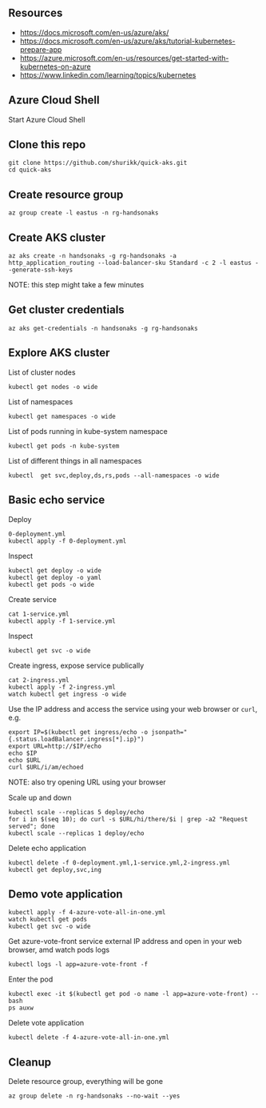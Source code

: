 ## Resources

* https://docs.microsoft.com/en-us/azure/aks/
* https://docs.microsoft.com/en-us/azure/aks/tutorial-kubernetes-prepare-app
* https://azure.microsoft.com/en-us/resources/get-started-with-kubernetes-on-azure
* https://www.linkedin.com/learning/topics/kubernetes

## Azure Cloud Shell

Start Azure Cloud Shell

## Clone this repo

```
git clone https://github.com/shurikk/quick-aks.git
cd quick-aks
``` 

## Create resource group

```
az group create -l eastus -n rg-handsonaks
```

## Create AKS cluster

```
az aks create -n handsonaks -g rg-handsonaks -a http_application_routing --load-balancer-sku Standard -c 2 -l eastus --generate-ssh-keys
```

NOTE: this step might take a few minutes

## Get cluster credentials

```
az aks get-credentials -n handsonaks -g rg-handsonaks
```

## Explore AKS cluster

List of cluster nodes

```
kubectl get nodes -o wide
```

List of namespaces

```
kubectl get namespaces -o wide
```

List of pods running in kube-system namespace

```
kubectl get pods -n kube-system
```

List of different things in all namespaces

```
kubectl  get svc,deploy,ds,rs,pods --all-namespaces -o wide
```

## Basic echo service

Deploy

```
0-deployment.yml
kubectl apply -f 0-deployment.yml
```

Inspect

```
kubectl get deploy -o wide
kubectl get deploy -o yaml
kubectl get pods -o wide
```

Create service

```
cat 1-service.yml
kubectl apply -f 1-service.yml
```

Inspect

```
kubectl get svc -o wide
```

Create ingress, expose service publically

```
cat 2-ingress.yml
kubectl apply -f 2-ingress.yml
watch kubectl get ingress -o wide
```

Use the IP address and access the service using your web browser or `curl`, e.g.

```
export IP=$(kubectl get ingress/echo -o jsonpath="{.status.loadBalancer.ingress[*].ip}")
export URL=http://$IP/echo
echo $IP
echo $URL
curl $URL/i/am/echoed
```

NOTE: also try opening URL using your browser

Scale up and down

```
kubectl scale --replicas 5 deploy/echo
for i in $(seq 10); do curl -s $URL/hi/there/$i | grep -a2 "Request served"; done
kubectl scale --replicas 1 deploy/echo
```

Delete echo application

```
kubectl delete -f 0-deployment.yml,1-service.yml,2-ingress.yml
kubectl get deploy,svc,ing
```

## Demo vote application

```
kubectl apply -f 4-azure-vote-all-in-one.yml
watch kubectl get pods
kubectl get svc -o wide
```

Get azure-vote-front service external IP address and open in your web browser, amd watch pods logs

```
kubectl logs -l app=azure-vote-front -f
```

Enter the pod

```
kubectl exec -it $(kubectl get pod -o name -l app=azure-vote-front) -- bash
ps auxw
```

Delete vote application

```
kubectl delete -f 4-azure-vote-all-in-one.yml
```

## Cleanup

Delete resource group, everything will be gone

```
az group delete -n rg-handsonaks --no-wait --yes
```
